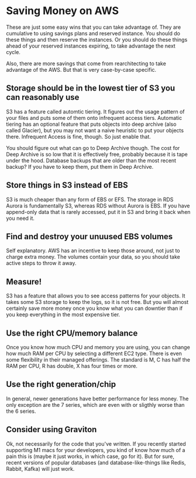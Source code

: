 # Saving Money on AWS

These are just some easy wins that you can take advantage of. They are cumulative to using savings plans and reserved instance. You should do these things and then reserve the instances. Or you should do these things ahead of your reserved instances expiring, to take advantage the next cycle.

Also, there are more savings that come from rearchitecting to take advantage of the AWS. But that is very case-by-case specific.

## Storage should be in the lowest tier of S3 you can reasonably use

S3 has a feature called automtic tiering. It figures out the usage pattern of your files and puts some of them onto infrequent access tiers. Automatic tiering has an optional feature that puts objects into deep archive (also called Glacier), but you may not want a naive heuristic to put your objects there. Infrequent Access is fine, though. So just enable that.

You should figure out what can go to Deep Archive though. The cost for Deep Archive is so low that it is effectively free, probably because it is tape under the hood. Database backups that are older than the most recent backup? If you have to keep them, put them in Deep Archive.

## Store things in S3 instead of EBS

S3 is much cheaper than any form of EBS or EFS. The storage in RDS Aurora is fundamentally S3, whereas RDS without Aurora is EBS. If you have append-only data that is rarely accessed, put it in S3 and bring it back when you need it.

## Find and destroy your unuused EBS volumes

Self explanatory. AWS has an incentive to keep those around, not just to charge extra money. The volumes contain your data, so you should take active steps to throw it away.

## Measure!

S3 has a feature that allows you to see access patterns for your objects. It takes some S3 storage to keep the logs, so it is not free. But you will almost certainly save more money once you know what you can downtier than if you keep everything in the most expensive tier.

## Use the right CPU/memory balance

Once you know how much CPU and memory you are using, you can change how much RAM per CPU by selecting a different EC2 type. There is even some flexibility in their managed offerings. The standard is M, C has half the RAM per CPU, R has double, X has four times or more.

## Use the right generation/chip

In general, newer generations have better performance for less money. The only exception are the 7 series, which are even with or sligthly worse than the 6 series.

## Consider using Graviton

Ok, not necessarily for the code that you've written. If you recently started supporting M1 macs for your developers, you kind of know how much of a pain this is (maybe it just works, in which case, go for it). But for sure, recent versions of popular databases (and database-like-things like Redis, Rabbit, Kafka) will just work.
